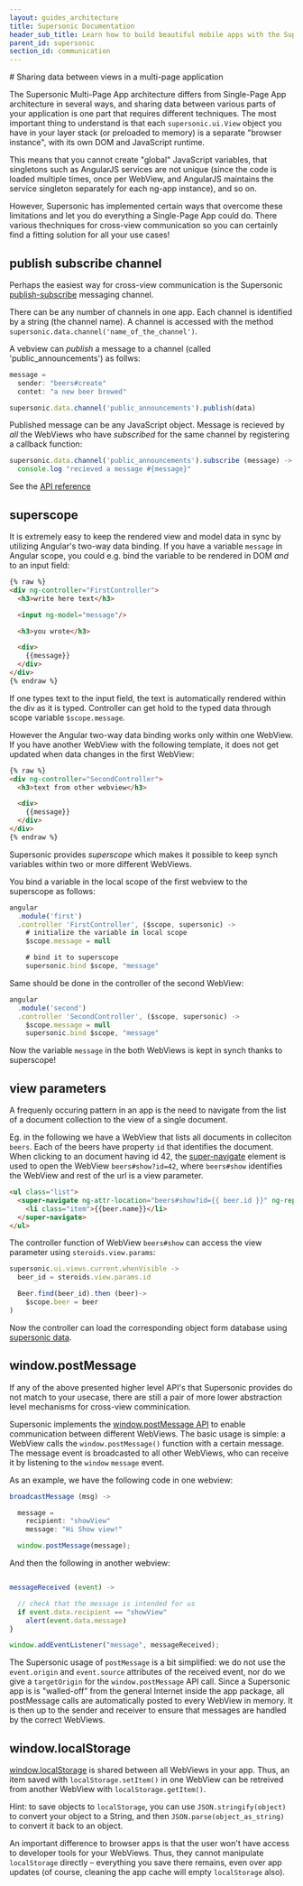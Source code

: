 ```yaml
---
layout: guides_architecture
title: Supersonic Documentation
header_sub_title: Learn how to build beautiful mobile apps with the Supersonic UI framework.
parent_id: supersonic
section_id: communication
---
```

<section class="docs-section" id="communication">
# Sharing data between views in a multi-page application


The Supersonic Multi-Page App architecture differs from Single-Page App architecture in several ways, and sharing data between various parts of your application is one part that requires different techniques. The most important thing to understand is that each `supersonic.ui.View` object you have in your layer stack (or preloaded to memory) is a separate "browser instance", with its own DOM and JavaScript runtime.

This means that you cannot create "global" JavaScript variables, that singletons such as AngularJS services are not unique (since the code is loaded multiple times, once per WebView, and AngularJS maintains the service singleton separately for each ng-app instance), and so on.

However, Supersonic has implemented certain ways that overcome these limitations and let you do everything a Single-Page App could do. There various thechniques for cross-view communication so you can certainly find a fitting solution for all your use cases!

## publish subscribe channel

Perhaps the easiest way for cross-view communication is the Supersonic
[publish-subscribe](http://en.wikipedia.org/wiki/Publish%E2%80%93subscribe_pattern) messaging channel.

There can be any number of channels in one app. Each  channel is identified by a string (the channel name). A channel is accessed with the method `supersonic.data.channel('name_of_the_channel')`.

A vebview can _publish_ a message to a channel (called 'public_announcements') as follws:

```js
message =
  sender: "beers#create"
  contet: "a new beer brewed"

supersonic.data.channel('public_announcements').publish(data)
```

Published message can be any JavaScript object. Message is recieved by _all_ the WebViews who have _subscribed_ for the same channel by registering a callback function:

```js
supersonic.data.channel('public_announcements').subscribe (message) ->
  console.log "recieved a message #{message}"
```

See the [API reference](/api-reference/stable/supersonic/data/channel/)

## superscope

It is extremely easy to keep the rendered view and model data in sync by utilizing Angular's two-way data binding. If you have a variable `message` in Angular scope, you could e.g. bind the variable to be rendered in DOM _and_ to an input field:

```html
{% raw %}
<div ng-controller="FirstController">
  <h3>write here text</h3>

  <input ng-model="message"/>

  <h3>you wrote</h3>

  <div>
    {{message}}
  </div>
</div>
{% endraw %}
```

If one types text to the input field, the text is automatically rendered within the div as it is typed.  Controller can get hold to the typed data through scope variable `$scope.message`.

However the Angular two-way data binding works only within one WebView. If you have another WebView with the following template, it does not get updated when data changes in the first WebView:

```html
{% raw %}
<div ng-controller="SecondController">
  <h3>text from other webview</h3>

  <div>
    {{message}}
  </div>
</div>
{% endraw %}
```

Supersonic provides _superscope_ which makes it possible to keep synch variables within two or more different WebViews.

You bind a variable in the local scope of the first webview to the superscope as follows:

```js
angular
  .module('first')
  .controller 'FirstController', ($scope, supersonic) ->
    # initialize the variable in local scope
    $scope.message = null

    # bind it to superscope
    supersonic.bind $scope, "message"
```

Same should be done in the controller of the second WebView:

```js
angular
  .module('second')
  .controller 'SecondController', ($scope, supersonic) ->
    $scope.message = null
    supersonic.bind $scope, "message"
```

Now the variable `message` in the both WebViews is kept in synch thanks to superscope!



## view parameters

A frequenly occuring pattern in an app is the need to navigate from the list of a document collection to the view of a single document.

Eg. in the following we have a WebView that lists all documents in colleciton `beers`. Each of the beers have property `id` that identifies the document. When clicking to an document having id 42, the [super-navigate](/supersonic/api-reference/stable/components/super-navbar/) element is used to open the WebView `beers#show?id=42`, where `beers#show` identifies the WebView and rest of the url is a view parameter.

```html
<ul class="list">
  <super-navigate ng-attr-location="beers#show?id={{ beer.id }}" ng-repeat="beer in beers">
    <li class="item">{{beer.name}}</li>
  </super-navigate>
</ul>
```

The controller function of WebView `beers#show` can access the view parameter using `steroids.view.params`:

```js
supersonic.ui.views.current.whenVisible ->
  beer_id = steroids.view.params.id

  Beer.find(beer_id).then (beer)->
    $scope.beer = beer
)
```

Now the controller can load the corresponding object form database using [supersonic data](/supersonic/api-reference/stable/supersonic/data/model/model-class/).

## window.postMessage

If any of the above presented higher level API's that Supersonic provides do not match to your usecase, there are still a pair of more lower abstraction level mechanisms for cross-view comminication.

Supersonic implements the [window.postMessage API](https://developer.mozilla.org/en-US/docs/Web/API/Window.postMessage) to enable communication between different WebViews. The basic usage is simple: a WebView calls the `window.postMessage()` function with a certain message. The message event is broadcasted to all other WebViews, who can receive it by listening to the `window` `message` event.

As an example, we have the following code in one webview:

```js
broadcastMessage (msg) ->

  message =
    recipient: "showView"
    message: "Hi Show view!"

  window.postMessage(message);

```

And then the following in another webview:

```js

messageReceived (event) ->

  // check that the message is intended for us
  if event.data.recipient == "showView"
    alert(event.data.message)
}

window.addEventListener("message", messageReceived);
```

The Supersonic usage of `postMessage` is a bit simplified: we do not use the `event.origin` and `event.source` attributes of the received event, nor do we give a `targetOrigin` for the `window.postMessage` API call. Since a Supersonic app is is "walled-off" from the general Internet inside the app package, all postMessage calls are automatically posted to every WebView in memory. It is then up to the sender and receiver to ensure that messages are handled by the correct WebViews.

## window.localStorage

[window.localStorage](https://developer.mozilla.org/en-US/docs/Web/Guide/API/DOM/Storage#localStorage) is shared between all WebViews in your app. Thus, an item saved with `localStorage.setItem()` in one WebView  can be retreived from another WebView  with `localStorage.getItem()`.

Hint: to save objects to `localStorage`, you can use `JSON.stringify(object)` to convert your object to a String, and then `JSON.parse(object_as_string)` to convert it back to an object.

An important difference to browser apps is that the user won't have access to developer tools for your WebViews. Thus, they cannot manipulate `localStorage` directly – everything you save there remains, even over app updates (of course, cleaning the app cache will empty `localStorage` also).

</section>

[app-architecture-mile]: /supersonic/tutorial/fourth-mile
